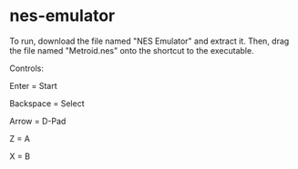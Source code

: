 # nes-emulator

To run, download the file named "NES Emulator" and extract it. Then, drag the file named "Metroid.nes" onto the shortcut to the executable.

Controls:

Enter = Start

Backspace = Select

Arrow = D-Pad

Z = A

X = B
